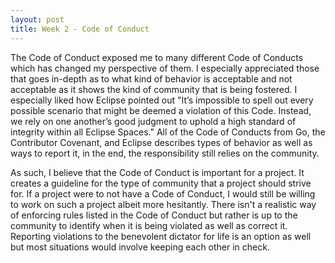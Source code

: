 ```yaml
---
layout: post
title: Week 2 - Code of Conduct
---
```



The Code of Conduct exposed me to many different Code of Conducts which has changed my perspective of them. I especially appreciated those that goes in-depth as to what kind of behavior is acceptable and not acceptable as it shows the kind of community that is being fostered. I especially liked how Eclipse pointed out "It’s impossible to spell out every possible scenario that might be deemed a violation of this Code. Instead, we rely on one another’s good judgment to uphold a high standard of integrity within all Eclipse Spaces." All of the Code of Conducts from Go, the Contributor Covenant, and Eclipse describes types of behavior as well as ways to report it, in the end, the responsibility still relies on the community.

As such, I believe that the Code of Conduct is important for a project. It creates a guideline for the type of community that a project should strive for. If a project were to not have a Code of Conduct, I would still be willing to work on such a project albeit more hesitantly. There isn't a realistic way of enforcing rules listed in the Code of Conduct but rather is up to the community to identify when it is being violated as well as correct it. Reporting violations to the benevolent dictator for life is an option as well but most situations would involve keeping each other in check.
